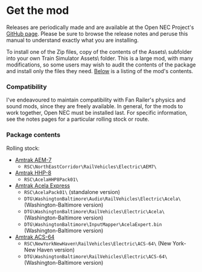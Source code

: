# Get the mod

Releases are periodically made and are available at the Open NEC Project's [GitHub page](https://github.com/YoRyan/open-nec/releases). Please be sure to browse the release notes and peruse this manual to understand exactly what you are installing.

To install one of the Zip files, copy of the contents of the Assets\ subfolder into your own Train Simulator Assets\ folder. This is a large mod, with many modifications, so some users may wish to audit the contents of the package and install only the files they need. [Below](#package-contents) is a listing of the mod's contents.

### Compatibility

I've endeavoured to maintain compatibility with Fan Railer's physics and sound mods, since they are freely available. In general, for the mods to work together, Open NEC must be installed last. For specific information, see the notes pages for a particular rolling stock or route.

### Package contents

Rolling stock:

- [Amtrak AEM-7](/for-players/amtrak-aem7)
    - `RSC\NorthEastCorridor\RailVehicles\Electric\AEM7\`
- [Amtrak HHP-8](/for-players/amtrak-hhp8)
    - `RSC\AcelaHHP8Pack01\`
- [Amtrak Acela Express](/for-players/amtrak-acela)
    - `RSC\AcelaPack01\` (standalone version)
    - `DTG\WashingtonBaltimore\Audio\RailVehicles\Electric\Acela\` (Washington-Baltimore version)
    - `DTG\WashingtonBaltimore\RailVehicles\Electric\Acela\` (Washington-Baltimore version)
    - `DTG\WashingtonBaltimore\InputMapper\AcelaExpert.bin` (Washington-Baltimore version)
- [Amtrak ACS-64](/for-players/amtrak-acs64)
    - `RSC\NewYorkNewHaven\RailVehicles\Electric\ACS-64\` (New York-New Haven version)
    - `DTG\WashingtonBaltimore\RailVehicles\Electric\ACS-64\` (Washington-Baltimore version)